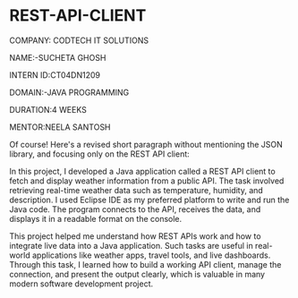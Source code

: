 # REST-API-CLIENT
COMPANY: CODTECH IT SOLUTIONS 

NAME:-SUCHETA GHOSH 

INTERN ID:CT04DN1209

DOMAIN:-JAVA PROGRAMMING 

DURATION:4 WEEKS 

MENTOR:NEELA SANTOSH 

Of course! Here's a revised short paragraph without mentioning the JSON library, and focusing only on the REST API client:




In this project, I developed a Java application called a REST API client to fetch and display weather information from a public API. The task involved retrieving real-time weather data such as temperature, humidity, and description. I used Eclipse IDE as my preferred platform to write and run the Java code. The program connects to the API, receives the data, and displays it in a readable format on the console.

This project helped me understand how REST APIs work and how to integrate live data into a Java application. Such tasks are useful in real-world applications like weather apps, travel tools, and live dashboards. Through this task, I learned how to build a working API client, manage the connection, and present the output clearly, which is valuable in many modern software development project.
